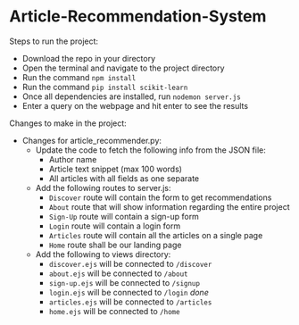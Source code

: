 # Article-Recommendation-System

Steps to run the project:

 - Download the repo in your directory
 - Open the terminal and navigate to the project directory
 - Run the command `npm install`
 - Run the command `pip install scikit-learn`
 - Once all dependencies are installed, run `nodemon server.js`
 - Enter a query on the webpage and hit enter to see the results

Changes to make in the project:

- Changes for article_recommender.py:
    - Update the code to fetch the following info from the JSON file:
        - Author name
        - Article text snippet (max 100 words)
        - All articles with all fields as one separate 
    - Add the following routes to server.js:
        - `Discover` route will contain the form to get recommendations
        -  `About` route that will show information regarding the entire project 
        - `Sign-Up` route will contain a sign-up form
        - `Login` route will contain a login form
        - `Articles` route will contain all the articles on a single page
        - `Home` route shall be our landing page
    - Add the following to views directory:
        - `discover.ejs` will be connected to `/discover`
        - `about.ejs` will be connected to `/about`
        - `sign-up.ejs` will be connected to `/signup`
        - `login.ejs` will be connected to `/login`  <i>done</i>
        - `articles.ejs` will be connected to `/articles`
        - `home.ejs` will be connected to `/home`
